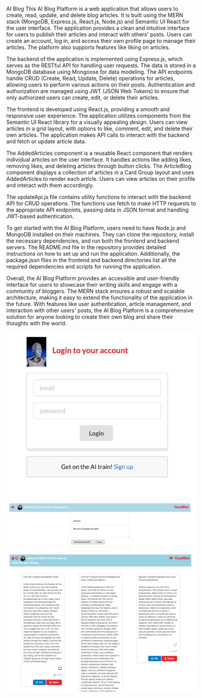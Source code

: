 AI Blog
This AI Blog Platform is a web application that allows users to create, read, update, and delete blog articles. It is built using the MERN stack (MongoDB, Express.js, React.js, Node.js) and Semantic UI React for the user interface. The application provides a clean and intuitive interface for users to publish their articles and interact with others' posts. Users can create an account, log in, and access their own profile page to manage their articles. The platform also supports features like liking on articles.

The backend of the application is implemented using Express.js, which serves as the RESTful API for handling user requests. The data is stored in a MongoDB database using Mongoose for data modeling. The API endpoints handle CRUD (Create, Read, Update, Delete) operations for articles, allowing users to perform various actions on their posts. Authentication and authorization are managed using JWT (JSON Web Tokens) to ensure that only authorized users can create, edit, or delete their articles.

The frontend is developed using React.js, providing a smooth and responsive user experience. The application utilizes components from the Semantic UI React library for a visually appealing design. Users can view articles in a grid layout, with options to like, comment, edit, and delete their own articles. The application makes API calls to interact with the backend and fetch or update article data.

The AddedArticles component is a reusable React component that renders individual articles on the user interface. It handles actions like adding likes, removing likes, and deleting articles through button clicks. The ArticleBlog component displays a collection of articles in a Card Group layout and uses AddedArticles to render each article. Users can view articles on their profile and interact with them accordingly.

The updateApi.js file contains utility functions to interact with the backend API for CRUD operations. The functions use fetch to make HTTP requests to the appropriate API endpoints, passing data in JSON format and handling JWT-based authentication.

To get started with the AI Blog Platform, users need to have Node.js and MongoDB installed on their machines. They can clone the repository, install the necessary dependencies, and run both the frontend and backend servers. The README.md file in the repository provides detailed instructions on how to set up and run the application. Additionally, the package.json files in the frontend and backend directories list all the required dependencies and scripts for running the application.

Overall, the AI Blog Platform provides an accessible and user-friendly interface for users to showcase their writing skills and engage with a community of bloggers. The MERN stack ensures a robust and scalable architecture, making it easy to extend the functionality of the application in the future. With features like user authentication, article management, and interaction with other users' posts, the AI Blog Platform is a comprehensive solution for anyone looking to create their own blog and share their thoughts with the world.

![Image](/rd-pics/Login.png)
![Image](/rd-pics/EnterBlog.png)
![Image](/rd-pics/MyBlogs.png)




